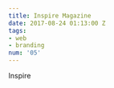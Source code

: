 ```yaml
---
title: Inspire Magazine
date: 2017-08-24 01:13:00 Z
tags:
- web
- branding
num: '05'
---
```


Inspire 